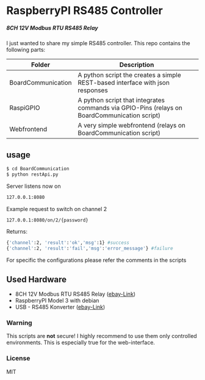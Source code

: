 # RaspberryPI RS485 Controller
##### 8CH 12V Modbus RTU RS485 Relay

I just wanted to share my simple RS485 controller. This repo contains the following parts:

| Folder | Description |
| ------ | ------ |
| BoardCommunication | A python script the creates a simple REST-based interface with json responses |
| RaspiGPIO | A python script that integrates commands via GPIO-Pins (relays on BoardCommunication script) |
| Webfrontend | A very simple webfrontend (relays on BoardCommunication script) |

## usage
```sh
$ cd BoardCommunication
$ python restApi.py
```
Server listens now on
```sh
127.0.0.1:8080
```
Example request to switch on channel 2
```sh
127.0.0.1:8080/on/2/{password}
```
Returns:
```sh
{'channel':2, 'result':'ok','msg':1} #success
{'channel':2, 'result':'fail','msg':'error_message'} #failure
```
For specific the configurations please refer the comments in the scripts

## Used Hardware
- 8CH 12V Modbus RTU RS485 Relay ([ebay-Link](https://www.ebay.de/itm/8CH-12V-Modbus-RTU-RS485-Relay-Module-Switch-Relais-Board-for-PLC-Lamp-LED-PTZ-/272462513278))
- RaspberryPI Model 3 with debian
- USB - RS485 Konverter ([ebay-Link](https://www.ebay.de/itm/USB-RS485-Konverter-/111326580742))

### Warning
This scripts are **not** secure! I highly recommend to use them only controlled environments. This is especially true for the web-interface.

### License
MIT